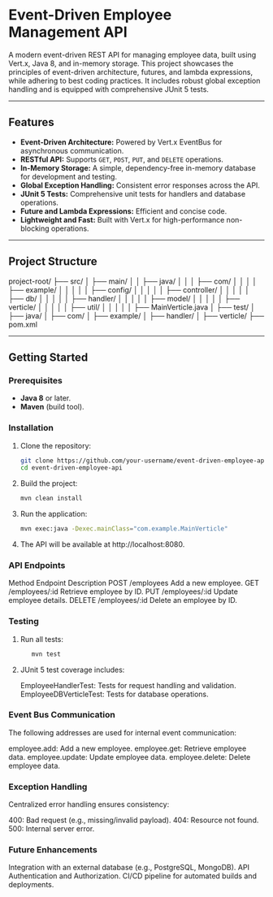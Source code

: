 # Event-Driven Employee Management API

A modern event-driven REST API for managing employee data, built using Vert.x, Java 8, and in-memory storage. This project showcases the principles of event-driven architecture, futures, and lambda expressions, while adhering to best coding practices. It includes robust global exception handling and is equipped with comprehensive JUnit 5 tests.

---

## Features
- **Event-Driven Architecture:** Powered by Vert.x EventBus for asynchronous communication.
- **RESTful API:** Supports `GET`, `POST`, `PUT`, and `DELETE` operations.
- **In-Memory Storage:** A simple, dependency-free in-memory database for development and testing.
- **Global Exception Handling:** Consistent error responses across the API.
- **JUnit 5 Tests:** Comprehensive unit tests for handlers and database operations.
- **Future and Lambda Expressions:** Efficient and concise code.
- **Lightweight and Fast:** Built with Vert.x for high-performance non-blocking operations.

---

## Project Structure



project-root/ ├── src/ │ ├── main/ │ │ ├── java/ │ │ │ ├── com/ │ │ │ │ ├── example/ │ │ │ │ │ ├── config/ │ │ │ │ │ ├── controller/ │ │ │ │ │ ├── db/ │ │ │ │ │ ├── handler/ │ │ │ │ │ ├── model/ │ │ │ │ │ ├── verticle/ │ │ │ │ │ ├── util/ │ │ │ │ │ ├── MainVerticle.java │ ├── test/ │ ├── java/ │ ├── com/ │ ├── example/ │ ├── handler/ │ ├── verticle/ ├── pom.xml



---

## Getting Started

### Prerequisites
- **Java 8** or later.
- **Maven** (build tool).

### Installation
1. Clone the repository:
   ```bash
   git clone https://github.com/your-username/event-driven-employee-api.git
   cd event-driven-employee-api


2. Build the project:
   ```bash
   mvn clean install

3. Run the application:
   ```bash
   mvn exec:java -Dexec.mainClass="com.example.MainVerticle"

4. The API will be available at http://localhost:8080.



### API Endpoints

Method	Endpoint	Description
POST	/employees	Add a new employee.
GET	/employees/:id	Retrieve employee by ID.
PUT	/employees/:id	Update employee details.
DELETE	/employees/:id	Delete an employee by ID.


### Testing

1. Run all tests:
   ```bash
      mvn test

2. JUnit 5 test coverage includes:

   EmployeeHandlerTest: Tests for request handling and validation.
   EmployeeDBVerticleTest: Tests for database operations.


### Event Bus Communication

The following addresses are used for internal event communication:

employee.add: Add a new employee.
employee.get: Retrieve employee data.
employee.update: Update employee data.
employee.delete: Delete employee data.

### Exception Handling

Centralized error handling ensures consistency:

400: Bad request (e.g., missing/invalid payload).
404: Resource not found.
500: Internal server error.

### Future Enhancements
Integration with an external database (e.g., PostgreSQL, MongoDB).
API Authentication and Authorization.
CI/CD pipeline for automated builds and deployments.
